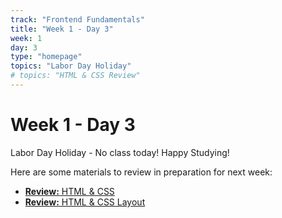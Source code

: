 ```yaml
---
track: "Frontend Fundamentals"
title: "Week 1 - Day 3"
week: 1
day: 3
type: "homepage"
topics: "Labor Day Holiday"
# topics: "HTML & CSS Review"
---
```


# Week 1 - Day 3

Labor Day Holiday - No class today! Happy Studying!

Here are some materials to review in preparation for next week:

- [**Review:** HTML & CSS](/frontend-fundamentals/week-1/day-3/lecture-materials/html-css-review/)
- [**Review:** HTML & CSS Layout](/frontend-fundamentals/week-1/day-3/lecture-materials/html-css-layout/)

<!-- #### Lunch

- [**Lecture:** Intro to CSS Flexbox and Grid](/frontend-fundamentals/week-1/day-3/lecture-materials/intro-to-css-flexbox-and-css-grid/)
- [**Lab:** CSS Flexbox and Grid Lab](/frontend-fundamentals/week-1/day-3/labs/flexbox-and-grid-lab/) - **Non-Deliverable**
- [**Lecture:** Intro to Responsive Design](/frontend-fundamentals/week-1/day-3/lecture-materials/intro-to-responsive-design/) -->
